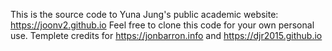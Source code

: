 This is the source code to Yuna Jung's public academic website: https://joonv2.github.io
Feel free to clone this code for your own personal use.
Templete credits for https://jonbarron.info and https://djr2015.github.io
